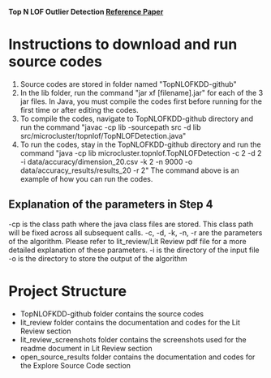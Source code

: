 **Top N LOF Outlier Detection [Reference Paper](http://hanj.cs.illinois.edu/pdf/kdd01.pdf)** 

# Instructions to download and run source codes
1. Source codes are stored in folder named "TopNLOFKDD-github"
2. In the lib folder, run the command "jar xf [filename].jar" for each of the 3 jar files.
In Java, you must compile the codes first before running for the first time or after editing the codes.
3. To compile the codes, navigate to TopNLOFKDD-github directory and run the command "javac -cp lib -sourcepath src -d lib src/microcluster/topnlof/TopNLOFDetection.java"
4. To run the codes, stay in the TopNLOFKDD-github directory and run the command "java -cp lib microcluster.topnlof.TopNLOFDetection -c 2 -d 2 -i data/accuracy/dimension_20.csv -k 2 -n 9000 -o data/accuracy_results/results_20 -r 2"
The command above is an example of how you can run the codes.

## Explanation of the parameters in Step 4
-cp is the class path where the java class files are stored. This class path will be fixed across all subsequent calls.
-c, -d, -k, -n, -r are the parameters of the algorithm. Please refer to lit_review/Lit Review pdf file for a more detailed explanation of these parameters.
-i is the directory of the input file
-o is the directory to store the output of the algorithm

# Project Structure
- TopNLOFKDD-github folder contains the source codes
- lit_review folder contains the documentation and codes for the Lit Review section
- lit_review_screenshots folder contains the screenshots used for the readme document in Lit Review section
- open_source_results folder contains the documentation and codes for the Explore Source Code section
